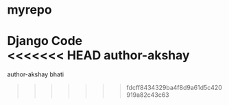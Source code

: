 # myrepo
Django Code
<br>
<<<<<<< HEAD
author-akshay
=======
author-akshay bhati
>>>>>>> fdcff8434329ba4f8d9a61d5c420919a82c43c63
